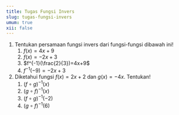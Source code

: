 ```yaml
---
title: Tugas Fungsi Invers
slug: tugas-fungsi-invers
umum: true
xii: false
---
```


1. Tentukan persamaan fungsi invers dari fungsi-fungsi dibawah ini!
   1. $f(x)=4x+9$
   2. $f(x)=-2x+3$
   3. $f^{-1}(\frac{2}{3})=4x+9$
   4. $f^{-1}(-9)=-2x+3$
2. Diketahui fungsi $f(x)=2x+2$ dan $g(x)=-4x$. Tentukan!
   1. $(f \circ g)^{-1}(x)$
   2. $(g \circ f)^{-1}(x)$
   3. $(f \circ g)^{-1}(-2)$
   4. $(g \circ f)^{-1}(6)$
